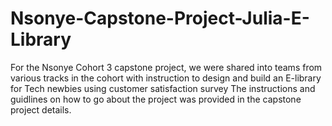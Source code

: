 # Nsonye-Capstone-Project-Julia-E-Library
For the Nsonye Cohort 3 capstone project, we were shared into teams from various tracks in the cohort with instruction to design and build an E-library for Tech newbies using customer satisfaction survey   The instructions and guidlines on how to go about the project was provided in the capstone project details.
